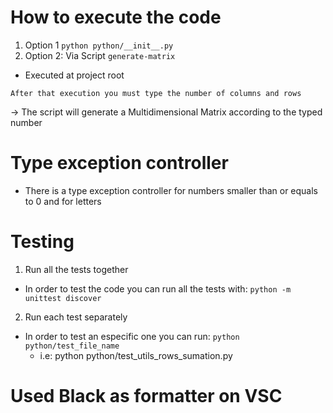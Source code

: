 # How to execute the code

1. Option 1
    `python python/__init__.py`
2. Option 2: Via Script
    `generate-matrix`

* Executed at project root

`After that execution you must type the number of columns and rows`

-> The script will generate a Multidimensional Matrix according to the typed number

# Type exception controller

- There is a type exception controller for numbers smaller than or equals to 0 and for letters

# Testing
1. Run all the tests together
- In order to test the code you can run all the tests with:
    `python -m unittest discover`

2. Run each test separately
- In order to test an especific one you can run:
    `python python/test_file_name`
    - i.e: python python/test_utils_rows_sumation.py
    

# Used Black as formatter on VSC
